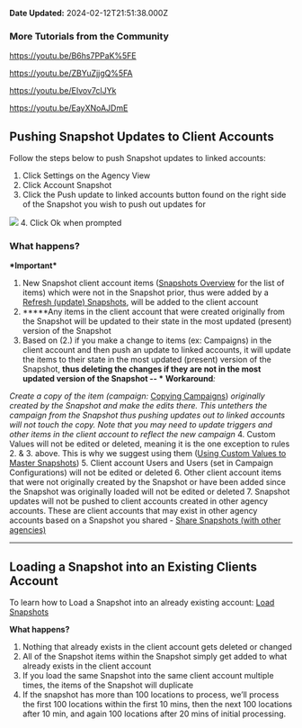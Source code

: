 **Date Updated:** 2024-02-12T21:51:38.000Z

### More Tutorials from the Community

[](https://youtu.be/7gj5ISQqDCY)<https://youtu.be/B6hs7PPaK%5FE>

<https://youtu.be/ZBYuZjjgQ%5FA>

<https://youtu.be/EIvov7clJYk>

<https://youtu.be/EayXNoAJDmE>

## **Pushing Snapshot Updates to Client Accounts**

Follow the steps below to push Snapshot updates to linked accounts:

1. Click Settings on the Agency View
2. Click Account Snapshot
3. Click the Push update to linked accounts button found on the right side of the Snapshot you wish to push out updates for  
    
![](https://cdn.filestackcontent.com/OUOgZNLrTj6Vyug5GGfy)
4. Click Ok when prompted

  
### **What happens?**

**\*Important\***

1. New Snapshot client account items ([Snapshots Overview](#) for the list of items) which were not in the Snapshot prior, thus were added by a [Refresh (update) Snapshots](https://help.gohighlevel.com/help/refresh-update-snapshots), will be added to the client account
2. **\***Any items in the client account that were created originally from the Snapshot will be updated to their state in the most updated (present) version of the Snapshot
3. Based on (2.) if you make a change to items (ex: Campaigns) in the client account and then push an update to linked accounts, it will update the items to their state in the most updated (present) version of the Snapshot, **thus deleting the changes if they are not in the most updated version of the Snapshot -- \*** **Workaround**_:_  
    
_Create a copy of the item (campaign:_ [Copying Campaigns](https://help.gohighlevel.com/help/copying-campaigns)) _originally created by the Snapshot and make the edits there. This untethers the campaign from the Snapshot thus pushing updates out to linked accounts will not touch the copy. Note that you may need to update triggers and other items in the client account to reflect the new campaign_
4. Custom Values will not be edited or deleted, meaning it is the one exception to rules 2\. & 3\. above. This is why we suggest using them ([](https://help.gohighlevel.com/help/using-custom-values-to-master-snapshots)[Using Custom Values to Master Snapshots](https://help.gohighlevel.com/en/support/solutions/articles/48001161575))
5. Client account Users and Users (set in Campaign Configurations) will not be edited or deleted
6. Other client account items that were not originally created by the Snapshot or have been added since the Snapshot was originally loaded will not be edited or deleted
7. Snapshot updates will not be pushed to client accounts created in other agency accounts. These are client accounts that may exist in other agency accounts based on a Snapshot you shared - [Share Snapshots (with other agencies)](https://help.gohighlevel.com/help/how-to-share-account-snapshots)

  
---

## **Loading a Snapshot into an Existing Clients Account**

To learn how to Load a Snapshot into an already existing account: [Load Snapshots](https://help.gohighlevel.com/help/load-snapshots)

  
**What happens?**

1. Nothing that already exists in the client account gets deleted or changed
2. All of the Snapshot items within the Snapshot simply get added to what already exists in the client account
3. If you load the same Snapshot into the same client account multiple times, the items of the Snapshot will duplicate
4. If the snapshot has more than 100 locations to process, we’ll process the first 100 locations within the first 10 mins, then the next 100 locations after 10 min, and again 100 locations after 20 mins of initial processing.

#   